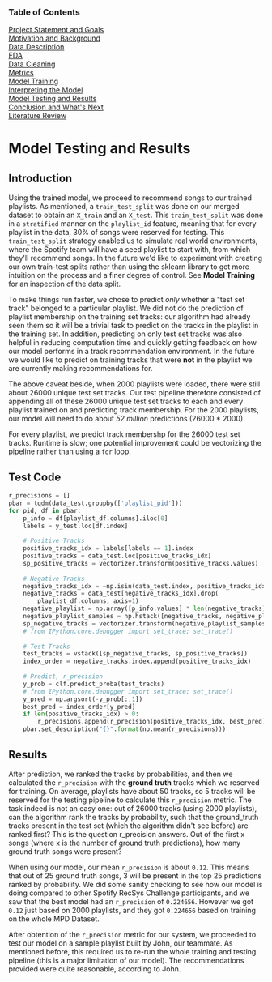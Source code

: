 ### Table of Contents
[Project Statement and Goals](https://tralpha.github.io/spotify-project/project-statement-and-goals.html) <br>
[Motivation and Background](https://tralpha.github.io/spotify-project/motivation-and-background.html) <br>
[Data Description](https://tralpha.github.io/spotify-project/data-description.html) <br>
[EDA](https://tralpha.github.io/spotify-project/eda.html) <br>
[Data Cleaning](https://tralpha.github.io/spotify-project/data-cleaning.html) <br>
[Metrics](https://tralpha.github.io/spotify-project/metrics.html) <br>
[Model Training](https://tralpha.github.io/spotify-project/model-training.html) <br>
[Interpreting the Model](https://tralpha.github.io/spotify-project/interpreting-the-model.html) <br>
[Model Testing and Results](https://tralpha.github.io/spotify-project/model-testing-and-results.html) <br>
[Conclusion and What's Next](https://tralpha.github.io/spotify-project/conclusion.html) <br>
[Literature Review](https://tralpha.github.io/spotify-project/literature-review.html) <br>

# Model Testing and Results

## Introduction
Using the trained model, we proceed to recommend songs to our trained playlists. As mentioned, a `train_test_split` was done on our merged dataset to obtain an `X_train` and an `X_test`. This `train_test_split` was done in a `stratified` manner on the `playlist_id` feature, meaning that for every playlist in the data, 30% of songs were reserved for testing. This `train_test_split` strategy enabled us to simulate real world environments, where the Spotify team will have a seed playlist to start with, from which they'll recommend songs.  In the future we'd like to experiment with creating our own train-test splits rather than using the sklearn library to get more intuition on the process and a finer degree of control.  See **Model Training** for an inspection of the data split.

To make things run faster, we chose to predict *only* whether a "test set track" belonged to a particular playlist. We did not do the prediction of playlist membership on the training set tracks: our algorithm had already seen them so it will be a trivial task to predict on the tracks in the playlist in the training set. In addition, predicting on only test set tracks was also helpful in reducing computation time and quickly getting feedback on how our model performs in a track recommendation environment.  In the future we would like to predict on training tracks that were **not** in the playlist we are currently making recommendations for.

The above caveat beside, when 2000 playlists were loaded, there were still about 26000 unique test set tracks. Our test pipeline therefore consisted of appending all of these 26000 unique test set tracks to each and every playlist trained on and predicting track membership. For the 2000 playlists, our model will need to do about *52 million* predictions (26000 * 2000). 

For every playlist, we predict track membershp for the 26000 test set tracks. Runtime is slow; one potential improvement could be vectorizing the pipeline rather than using a `for` loop. 

## Test Code
```python
r_precisions = []
pbar = tqdm(data_test.groupby(['playlist_pid']))
for pid, df in pbar:
    p_info = df[playlist_df.columns].iloc[0]
    labels = y_test.loc[df.index]
    
    # Positive Tracks
    positive_tracks_idx = labels[labels == 1].index
    positive_tracks = data_test.loc[positive_tracks_idx]
    sp_positive_tracks = vectorizer.transform(positive_tracks.values)
    
    # Negative Tracks
    negative_tracks_idx = ~np.isin(data_test.index, positive_tracks_idx)
    negative_tracks = data_test[negative_tracks_idx].drop(
        playlist_df.columns, axis=1)
    negative_playlist = np.array([p_info.values] * len(negative_tracks))
    negative_playlist_samples = np.hstack([negative_tracks, negative_playlist])
    sp_negative_tracks = vectorizer.transform(negative_playlist_samples)
    # from IPython.core.debugger import set_trace; set_trace()
    
    # Test Tracks
    test_tracks = vstack([sp_negative_tracks, sp_positive_tracks])
    index_order = negative_tracks.index.append(positive_tracks_idx)
    
    # Predict, r_precision
    y_prob = clf.predict_proba(test_tracks)
    # from IPython.core.debugger import set_trace; set_trace()
    y_pred = np.argsort(-y_prob[:,1])
    best_pred = index_order[y_pred]
    if len(positive_tracks_idx) > 0:
        r_precisions.append(r_precision(positive_tracks_idx, best_pred))
    pbar.set_description("{}".format(np.mean(r_precisions)))
```

## Results
After prediction, we ranked the tracks by probabilities, and then we calculated the `r_precision` with the **ground truth** tracks which we reserved for training. On average, playlists have about 50 tracks, so 5 tracks will be reserved for the testing pipeline to calculate this `r_precision` metric. The task indeed is not an easy one: out of 26000 tracks (using 2000 playlists), can the algorithm rank the tracks by probability, such that the ground_truth tracks present in the test set (which the algorithm didn't see before) are ranked first? This is the question r_precision answers. Out of the first x songs (where x is the number of ground truth predictions), how many ground truth songs were present? 

When using our model, our mean `r_precision` is about `0.12`. This means that out of 25 ground truth songs, 3 will be present in the top 25 predictions ranked by probability. We did some sanity checking to see how our model is doing compared to other Spotify RecSys Challenge participants, and we saw that the best model had an `r_precision` of `0.224656`. However we got `0.12` just based on 2000 playlists, and they got `0.224656` based on training on the whole MPD Dataset.

After obtention of the `r_precision` metric for our system, we proceeded to test our model on a sample playlist built by John, our teammate. As mentioned before, this required us to re-run the whole training and testing pipeline (this is a major limitation of our model). The recommendations provided were quite reasonable, according to John.


